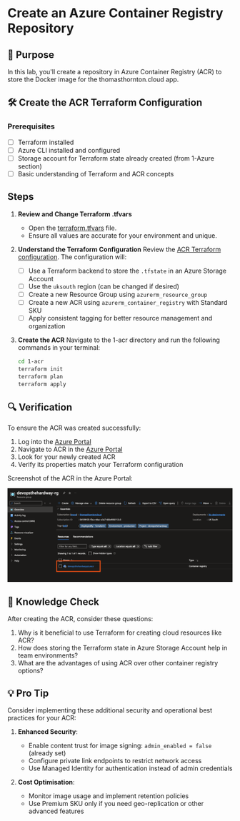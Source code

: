 # Create an Azure Container Registry Repository

## 🎯 Purpose
In this lab, you'll create a repository in Azure Container Registry (ACR) to store the Docker image for the thomasthornton.cloud app.

## 🛠️ Create the ACR Terraform Configuration

### Prerequisites
- [ ] Terraform installed
- [ ] Azure CLI installed and configured
- [ ] Storage account for Terraform state already created (from 1-Azure section)
- [ ] Basic understanding of Terraform and ACR concepts

## Steps

1. **Review and Change Terraform .tfvars**
   - Open the [terraform.tfvars](https://github.com/thomast1906/DevOps-The-Hard-Way-Azure/tree/main/2-Terraform-AZURE-Services-Creation/1-acr/terraform.tfvars) file.
   - Ensure all values are accurate for your environment and unique.

2. **Understand the Terraform Configuration**
   Review the [ACR Terraform configuration](https://github.com/thomast1906/DevOps-The-Hard-Way-Azure/tree/main/2-Terraform-AZURE-Services-Creation/1-acr). The configuration will:
   - [ ] Use a Terraform backend to store the `.tfstate` in an Azure Storage Account
   - [ ] Use the `uksouth` region (can be changed if desired)
   - [ ] Create a new Resource Group using `azurerm_resource_group`
   - [ ] Create a new ACR using `azurerm_container_registry` with Standard SKU
   - [ ] Apply consistent tagging for better resource management and organization

3. **Create the ACR**
   Navigate to the 1-acr directory and run the following commands in your terminal:
   ```bash
   cd 1-acr
   terraform init
   terraform plan
   terraform apply
   ```

## 🔍 Verification
To ensure the ACR was created successfully:
1. Log into the [Azure Portal](https://portal.azure.com)
2. Navigate to ACR in the [Azure Portal](https://portal.azure.com/#browse/Microsoft.ContainerRegistry%2Fregistries)
3. Look for your newly created ACR
4. Verify its properties match your Terraform configuration

Screenshot of the ACR in the Azure Portal:

![](images/1-acr.png)

## 🧠 Knowledge Check
After creating the ACR, consider these questions:

1. Why is it beneficial to use Terraform for creating cloud resources like ACR?
2. How does storing the Terraform state in Azure Storage Account help in team environments?
3. What are the advantages of using ACR over other container registry options?

## 💡 Pro Tip
Consider implementing these additional security and operational best practices for your ACR:

1. **Enhanced Security**:
   - Enable content trust for image signing: `admin_enabled = false` (already set)
   - Configure private link endpoints to restrict network access
   - Use Managed Identity for authentication instead of admin credentials

2. **Cost Optimisation**:
   - Monitor image usage and implement retention policies
   - Use Premium SKU only if you need geo-replication or other advanced features
